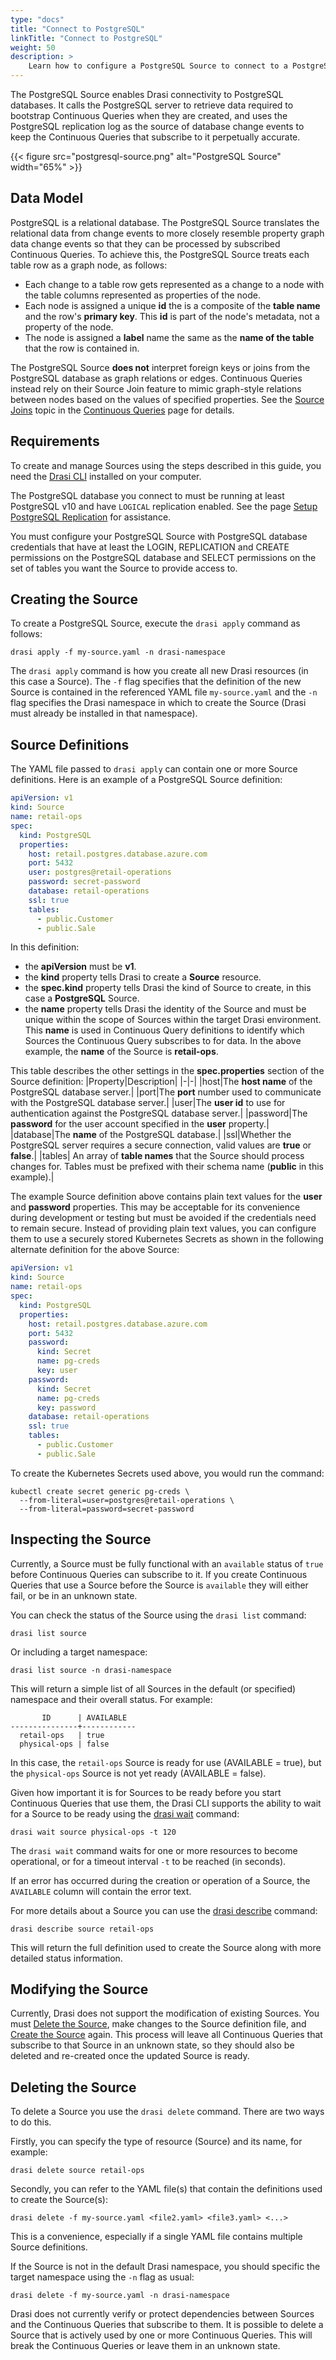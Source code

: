 ```yaml
---
type: "docs"
title: "Connect to PostgreSQL"
linkTitle: "Connect to PostgreSQL"
weight: 50
description: >
    Learn how to configure a PostgreSQL Source to connect to a PostgreSQL database
---
```


The PostgreSQL Source enables Drasi connectivity to PostgreSQL databases. It 
calls the PostgreSQL server to retrieve data required to bootstrap Continuous Queries when they are created, and uses the PostgreSQL replication log as the source of database change events to keep the Continuous Queries that subscribe to it perpetually accurate.

{{< figure src="postgresql-source.png" alt="PostgreSQL Source" width="65%" >}}

## Data Model
PostgreSQL is a relational database. The PostgreSQL Source translates the relational data from change events to more closely resemble property graph data change events so that they can be processed by subscribed Continuous Queries. To achieve this, the PostgreSQL Source treats each table row as a graph node, as follows:
- Each change to a table row gets represented as a change to a node with the table columns represented as properties of the node.
- Each node is assigned a unique **id** the is a composite of the **table name** and the row's **primary key**. This **id** is part of the node's metadata, not a property of the node.
- The node is assigned a **label** name the same as the **name of the table** that the row is contained in.

The PostgreSQL Source **does not** interpret foreign keys or joins from the PostgreSQL database as graph relations or edges. Continuous Queries instead rely on their Source Join feature to mimic graph-style relations between nodes based on the values of specified properties. See the [Source Joins](/concepts/continuous-queries/#sources) topic in the [Continuous Queries](/concepts/continuous-queries/) page for details. 

## Requirements
To create and manage Sources using the steps described in this guide, you need the [Drasi CLI](/reference/command-line-interface/) installed on your computer.

The PostgreSQL database you connect to must be running at least PostgreSQL v10 and have `LOGICAL` replication enabled. See the page [Setup PostgreSQL Replication](setup-postgresql-replication) for assistance.

You must configure your PostgreSQL Source with PostgreSQL database credentials that have at least the LOGIN, REPLICATION and CREATE permissions on the PostgreSQL database and SELECT permissions on the set of tables you want the Source to provide access to.
 
## Creating the Source
To create a PostgreSQL Source, execute the `drasi apply` command as follows:

```drasi
drasi apply -f my-source.yaml -n drasi-namespace
```

The `drasi apply` command is how you create all new Drasi resources (in this case a Source). The `-f` flag specifies that the definition of the new Source is contained in the referenced YAML file `my-source.yaml` and the `-n` flag specifies the Drasi namespace in which to create the Source (Drasi must already be installed in that namespace).

## Source Definitions
The YAML file passed to `drasi apply` can contain one or more Source definitions. Here is an example of a PostgreSQL Source definition:

```yaml {#retail-ops-postgresql-source}
apiVersion: v1
kind: Source
name: retail-ops
spec:
  kind: PostgreSQL
  properties:
    host: retail.postgres.database.azure.com
    port: 5432
    user: postgres@retail-operations
    password: secret-password
    database: retail-operations
    ssl: true
    tables:
      - public.Customer
      - public.Sale
```

In this definition: 
- the **apiVersion** must be **v1**.
- the **kind** property tells Drasi to create a **Source** resource.
- the **spec.kind** property tells Drasi the kind of Source to create, in this case a **PostgreSQL** Source. 
- the **name** property tells Drasi the identity of the Source and must be unique within the scope of Sources within the target Drasi environment. This **name** is used in Continuous Query definitions to identify which Sources the Continuous Query subscribes to for data. In the above example, the **name** of the Source is **retail-ops**.

This table describes the other settings in the **spec.properties** section of the Source definition:
|Property|Description|
|-|-|
|host|The **host name** of the PostgreSQL database server.|
|port|The **port** number used to communicate with the PostgreSQL database server.|
|user|The **user id** to use for authentication against the PostgreSQL database server.|
|password|The **password** for the user account specified in the **user** property.|
|database|The **name** of the PostgreSQL database.|
|ssl|Whether the PostgreSQL server requires a secure connection, valid values are **true** or **false**.|
|tables| An array of **table names** that the Source should process changes for. Tables must be prefixed with their schema name (**public** in this example).|

The example Source definition above contains plain text values for the **user** and **password** properties. This may be acceptable for its convenience during development or testing but must be avoided if the credentials need to remain secure. Instead of providing plain text values, you can configure them to use a securely stored Kubernetes Secrets as shown in the following alternate definition for the above Source:

```yaml {#retail-ops-postgresql-source-with-secrets}
apiVersion: v1
kind: Source
name: retail-ops
spec:
  kind: PostgreSQL
  properties:
    host: retail.postgres.database.azure.com
    port: 5432
    password:
      kind: Secret
      name: pg-creds
      key: user
    password:
      kind: Secret
      name: pg-creds
      key: password
    database: retail-operations
    ssl: true
    tables:
      - public.Customer
      - public.Sale
```

To create the Kubernetes Secrets used above, you would run the command:

```kubectl
kubectl create secret generic pg-creds \
  --from-literal=user=postgres@retail-operations \
  --from-literal=password=secret-password
```

## Inspecting the Source
Currently, a Source must be fully functional with an `available` status of `true` before Continuous Queries can subscribe to it. If you create Continuous Queries that use a Source before the Source is `available` they will either fail, or be in an unknown state.

You can check the status of the Source using the `drasi list` command:

```drasi
drasi list source
```

Or including a target namespace:

```drasi
drasi list source -n drasi-namespace
```

This will return a simple list of all Sources in the default (or specified) namespace and their overall status. For example:

```
       ID      | AVAILABLE
---------------+------------
  retail-ops   | true
  physical-ops | false
```

In this case, the `retail-ops` Source is ready for use (AVAILABLE = true), but the `physical-ops` Source is not yet ready (AVAILABLE = false).

Given how important it is for Sources to be ready before you start Continuous Queries that use them, the Drasi CLI supports the ability to wait for a Source to be ready using the [drasi wait](/reference/command-line-interface#drasi-wait) command:

```drasi
drasi wait source physical-ops -t 120
```

The `drasi wait` command waits for one or more resources to become operational, or for a timeout interval `-t` to be reached (in seconds).

If an error has occurred during the creation or operation of a Source, the `AVAILABLE` column will contain the error text.

For more details about a Source you can use the [drasi describe](/reference/command-line-interface#drasi-describe) command:

```drasi
drasi describe source retail-ops
```

This will return the full definition used to create the Source along with more detailed status information.

## Modifying the Source
Currently, Drasi does not support the modification of existing Sources. You must [Delete the Source](#deleting-the-source), make changes to the Source definition file, and [Create the Source](#creating-the-source) again. This process will leave all Continuous Queries that subscribe to that Source in an unknown state, so they should also be deleted and re-created once the updated Source is ready.

## Deleting the Source
To delete a Source you use the `drasi delete` command. There are two ways to do this. 

Firstly, you can specify the type of resource (Source) and its name, for example:

```drasi
drasi delete source retail-ops
```

Secondly, you can refer to the YAML file(s) that contain the definitions used to create the Source(s):

```drasi
drasi delete -f my-source.yaml <file2.yaml> <file3.yaml> <...>
```

This is a convenience, especially if a single YAML file contains multiple Source definitions. 

If the Source is not in the default Drasi namespace, you should specific the target namespace using the `-n` flag as usual:

```drasi
drasi delete -f my-source.yaml -n drasi-namespace
```

Drasi does not currently verify or protect dependencies between Sources and the Continuous Queries that subscribe to them. It is possible to delete a Source that is actively used by one or more Continuous Queries. This will break the Continuous Queries or leave them in an unknown state.